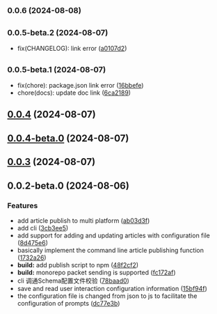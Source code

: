## <small>0.0.6 (2024-08-08)</small>




## <small>0.0.5-beta.2 (2024-08-07)</small>

* fix(CHANGELOG): link error ([a0107d2](https://github.com/artipub/artipub/commit/a0107d26fd9fa157923118cb0977ce35a31f5511))



## <small>0.0.5-beta.1 (2024-08-07)</small>

* fix(chore): package.json link error ([16bbefe](https://github.com/artipub/artipub/commit/16bbefe4b89b2e329db14eccdc265dc3a23c836c))
* chore(docs):  update doc link ([6ca2189](https://github.com/artipub/artipub/commit/6ca21893dbf234dba83239aae61de332c4a14a08))



## [0.0.4](https://github.com/artipub/artipub/compare/cli@0.0.4-beta.0...cli@0.0.4) (2024-08-07)



## [0.0.4-beta.0](https://github.com/artipub/artipub/compare/cli@0.0.3...cli@0.0.4-beta.0) (2024-08-07)



## [0.0.3](https://github.com/artipub/artipub/compare/cli@0.0.2-beta.0...cli@0.0.3) (2024-08-07)



## 0.0.2-beta.0 (2024-08-06)


### Features

* add article publish to multi platform ([ab03d3f](https://github.com/artipub/artipub/commit/ab03d3f4dcc743252d916174b7cf76761555def3))
* add cli ([3cb3ee5](https://github.com/artipub/artipub/commit/3cb3ee5d744fd475181bfb06c2a60a0855d80eab))
* add support for adding and updating articles with configuration file ([8d475e6](https://github.com/artipub/artipub/commit/8d475e6568afaa11e5388bd8b7947dee1d175911))
* basically implement the command line article publishing function ([1732a26](https://github.com/artipub/artipub/commit/1732a262676087adc6decf5aaa719f93cb65a1ba))
* **build:** add publish script to npm ([48f2cf2](https://github.com/artipub/artipub/commit/48f2cf274db8468f242a7edad3ae8b24da4b8325))
* **build:** monorepo packet sending is supported ([fc172af](https://github.com/artipub/artipub/commit/fc172af5322c68e11382ab1cab87bd826f3aefd5))
* cli 调通Schema配置文件校验 ([78baad0](https://github.com/artipub/artipub/commit/78baad074cdc97fd98db8860034f643de5a04835))
* save and read user interaction configuration information ([15bf94f](https://github.com/artipub/artipub/commit/15bf94febc8448e4e4d93fbcebf9f763ed58ae30))
* the configuration file is changed from json to js to facilitate the configuration of prompts ([dc77e3b](https://github.com/artipub/artipub/commit/dc77e3b628e1fd34465965892cf8ca7ca560d475))



